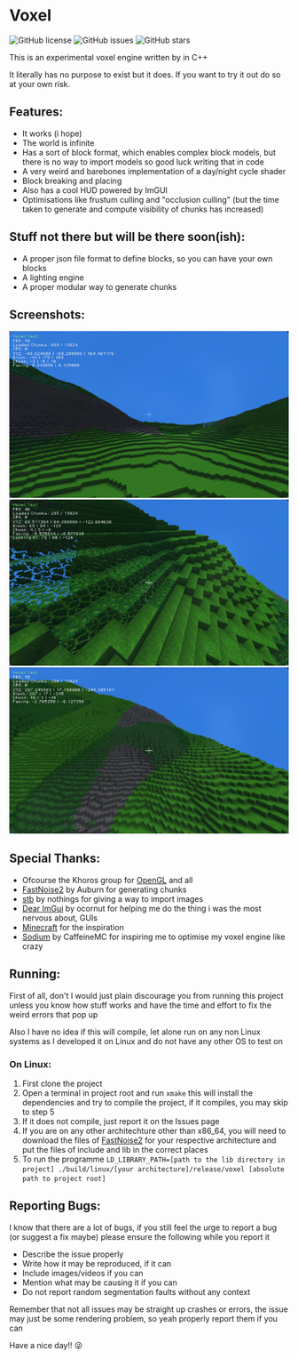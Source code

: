 # Voxel

![GitHub license](https://img.shields.io/github/license/DistortedDragon1o4/voxel.svg)
![GitHub issues](https://img.shields.io/github/issues/DistortedDragon1o4/voxel.svg)
![GitHub stars](https://img.shields.io/github/stars/DistortedDragon1o4/voxel)

This is an experimental voxel engine written by in C++

It literally has no purpose to exist but it does. If you want to try it out do so at your own risk.

## Features:
- It works (i hope)
- The world is infinite
- Has a sort of block format, which enables complex block models, but there is no way to import models so good luck writing that in code
- A very weird and barebones implementation of a day/night cycle shader
- Block breaking and placing
- Also has a cool HUD powered by ImGUI
- Optimisations like frustum culling and "occlusion culling" (but the time taken to generate and compute visibility of chunks has increased)

## Stuff not there but will be there soon(ish):
- A proper json file format to define blocks, so you can have your own blocks
- A lighting engine
- A proper modular way to generate chunks

## Screenshots:
![Screenshot](https://raw.githubusercontent.com/DistortedDragon1o4/voxel/main/screenshots/0.png)
![Screenshot](https://raw.githubusercontent.com/DistortedDragon1o4/voxel/main/screenshots/1.png)
![Screenshot](https://raw.githubusercontent.com/DistortedDragon1o4/voxel/main/screenshots/3.png)

## Special Thanks:
- Ofcourse the Khoros group for [OpenGL](https://opengl.org) and all
- [FastNoise2](https://github.com/Auburn/FastNoise2) by Auburn for generating chunks
- [stb](https://github.com/nothings/stb) by nothings for giving a way to import images
- [Dear ImGui](https://github.com/ocornut/imgui) by ocornut for helping me do the thing i was the most nervous about, GUIs
- [Minecraft](https://minecraft.net) for the inspiration
- [Sodium](https://github.com/CaffeineMC/sodium-fabric) by CaffeineMC for inspiring me to optimise my voxel engine like crazy

## Running:
First of all, don't
I would just plain discourage you from running this project unless you know how stuff works and have the time and effort to fix the weird errors that pop up

Also I have no idea if this will compile, let alone run on any non Linux systems as I developed it on Linux and do not have any other OS to test on

### On Linux:
1. First clone the project
2. Open a terminal in project root and run `xmake` this will install the dependencies and try to compile the project, if it compiles, you may skip to step 5
3. If it does not compile, just report it on the Issues page
4. If you are on any other architechture other than x86_64, you will need to download the files of [FastNoise2](https://github.com/Auburn/FastNoise2/releases/tag/v0.10.0-alpha) for your respective architecture and put the files of include and lib in the correct places
5. To run the programme `LD_LIBRARY_PATH=[path to the lib directory in project] ./build/linux/[your architecture]/release/voxel [absolute path to project root]`

## Reporting Bugs:
I know that there are a lot of bugs, if you still feel the urge to report a bug (or suggest a fix maybe) please ensure the following while you report it

- Describe the issue properly
- Write how it may be reproduced, if it can
- Include images/videos if you can
- Mention what may be causing it if you can
- Do not report random segmentation faults without any context

Remember that not all issues may be straight up crashes or errors, the issue may just be some rendering problem, so yeah properly report them if you can

Have a nice day!! 😜
